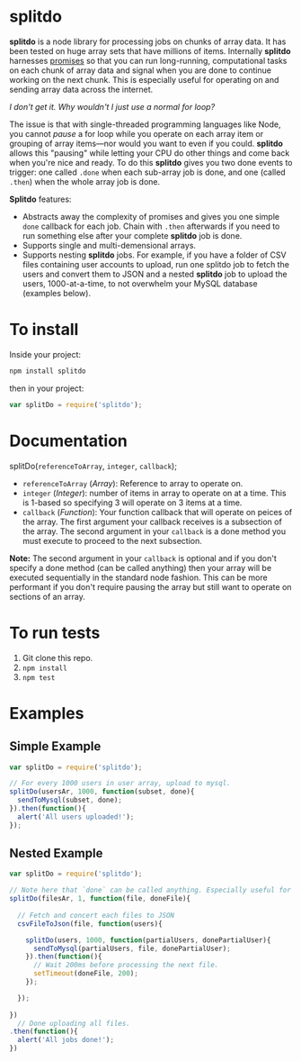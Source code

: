 # splitdo
**splitdo** is a node library for processing jobs on chunks of array data.  It has been tested on huge array sets that have millions of items. Internally **splitdo** harnesses [promises](https://github.com/kriskowal/q) so that you can run long-running, computational tasks on each chunk of array data and signal when you are done to continue working on the next chunk.  This is especially useful for operating on and sending array data across the internet.

*I don't get it. Why wouldn't I just use a normal for loop?*

The issue is that with single-threaded programming languages like Node, you cannot _pause_ a for loop while you operate on each array item or grouping of array items—nor would you want to even if you could.  **splitdo** allows this "pausing" while letting your CPU do other things and come back when you're nice and ready.  To do this **splitdo** gives you two done events to trigger: one called `.done` when each sub-array job is done, and one (called `.then`) when the whole array job is done. 

**Splitdo** features:

* Abstracts away the complexity of promises and gives you one simple `done` callback for each job.  Chain with `.then` afterwards if you need to run something else after your complete **splitdo** job is done.
* Supports single and multi-demensional arrays.
* Supports nesting **splitdo** jobs.  For example, if you have a folder of CSV files containing user accounts to upload, run one splitdo job to fetch the users and convert them to JSON and a nested **splitdo** job to upload the users, 1000-at-a-time, to not overwhelm your MySQL database (examples below).

# To install

Inside your project:

```bash
npm install splitdo
```

then in your project:

```javascript
var splitDo = require('splitdo');
```

# Documentation

splitDo(`referenceToArray`, `integer`, `callback`);

- `referenceToArray` (_Array_): Reference to array to operate on.
- `integer` (_Integer_): number of items in array to operate on at a time. This is 1-based so specifying 3 will operate on 3 items at a time.  
- `callback` (_Function_): Your function callback that will operate on peices of the array.  The first argument your callback receives is a subsection of the array.  The second argument in your `callback` is a done method you must execute to proceed to the next subsection.

**Note:** The second argument in your `callback` is optional and if you don't specify a done method (can be called anything) then your array will be executed sequentially in the standard node fashion.  This can be more performant if you don't require pausing the array but still want to operate on sections of an array.

# To run tests

1. Git clone this repo.
2. `npm install`
3. `npm test`

# Examples

## Simple Example
```javascript
var splitDo = require('splitdo');

// For every 1000 users in user array, upload to mysql.
splitDo(usersAr, 1000, function(subset, done){
  sendToMysql(subset, done);
}).then(function(){
  alert('All users uploaded!');
});
```

## Nested Example
```javascript
var splitDo = require('splitdo');

// Note here that `done` can be called anything. Especially useful for nesting.
splitDo(filesAr, 1, function(file, doneFile){
  
  // Fetch and concert each files to JSON
  csvFileToJson(file, function(users){

    splitDo(users, 1000, function(partialUsers, donePartialUser){
      sendToMysql(partialUsers, file, donePartialUser);
    }).then(function(){
      // Wait 200ms before processing the next file.
      setTimeout(doneFile, 200);
    });

  });
    
})
  // Done uploading all files.
.then(function(){
  alert('All jobs done!');
})
```
